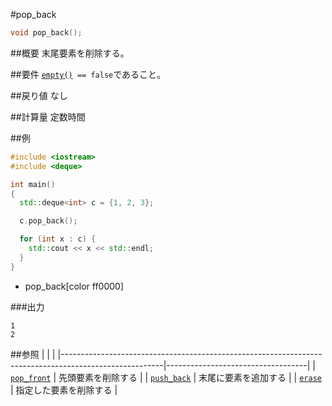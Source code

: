 #pop_back
```cpp
void pop_back();
```

##概要
末尾要素を削除する。


##要件
[`empty()`](./pop_back.md)` == false`であること。


##戻り値
なし


##計算量
定数時間


##例
```cpp
#include <iostream>
#include <deque>

int main()
{
  std::deque<int> c = {1, 2, 3};

  c.pop_back();

  for (int x : c) {
    std::cout << x << std::endl;
  }
}
```
* pop_back[color ff0000]

###出力
```
1
2
```

##参照
| | |
|-------------------------------------------------------------------------------------------------------|-----------------------------------|
| [`pop_front`](./pop_front.md) | 先頭要素を削除する |
| [`push_back`](./push_back.md) | 末尾に要素を追加する |
| [`erase`](./erase.md) | 指定した要素を削除する |


